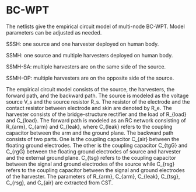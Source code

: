 # BC-WPT
The netlists give the empirical circuit model of multi-node BC-WPT. Model parameters can be adjusted as needed.

SSSH: one source and one harvester deployed on human body.

SSMH: one source and multiple harvesters deployed on human body.

SSMH-SA: multiple harvesters are on the same side of the source.

SSMH-OP: multiple harvesters are on the opposite side of the source.

The empirical circuit model consists of the source, the harvesters, the forward path, and the backward path. The source is modeled as the voltage source V_s and the source resistor R_s. The resistor of the electrode and the contact resistor between electrode and skin are denoted by R_e. The harvester consists of the bridge-structure rectifier and the load of R_{load} and C_{load}. The forward path is modeled as an RC network consisting of R_{arm}, C_{arm} and C_{leak}, where C_{leak} refers to the coupling capacitor between the arm and the ground plane. The backward path consists of two parts. One is the coupling capacitor C_{air} between the floating ground electrodes. The other is the coupling capacitor C_{tgG} and C_{rgG} between the floating ground electrodes of source and harvester and the external ground plane. C_{tsg} refers to the coupling capacitor between the signal and ground electrodes of the source while C_{rsg} refers to the coupling capacitor between the signal and ground electrodes of the harvester. The parameters of R_{arm}, C_{arm}, C_{leak}, C_{tsg}, C_{rsg}, and C_{air} are extracted from CST.
